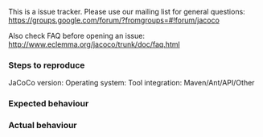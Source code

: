 This is a issue tracker. Please use our mailing list for general questions: 
https://groups.google.com/forum/?fromgroups=#!forum/jacoco

Also check FAQ before opening an issue: http://www.eclemma.org/jacoco/trunk/doc/faq.html


### Steps to reproduce

JaCoCo version:
Operating system:
Tool integration: Maven/Ant/API/Other


### Expected behaviour


### Actual behaviour
